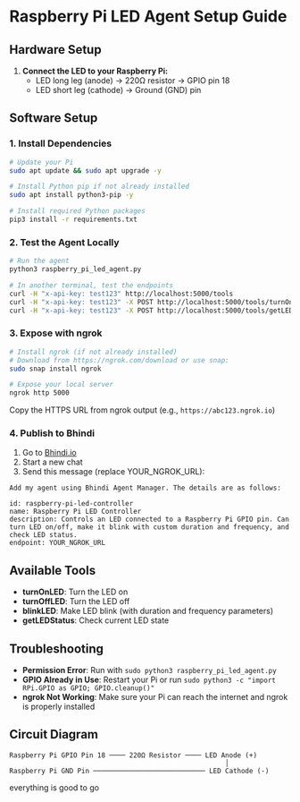 # Raspberry Pi LED Agent Setup Guide

## Hardware Setup

1. **Connect the LED to your Raspberry Pi:**
   - LED long leg (anode) → 220Ω resistor → GPIO pin 18
   - LED short leg (cathode) → Ground (GND) pin

## Software Setup

### 1. Install Dependencies

```bash
# Update your Pi
sudo apt update && sudo apt upgrade -y

# Install Python pip if not already installed
sudo apt install python3-pip -y

# Install required Python packages
pip3 install -r requirements.txt
```

### 2. Test the Agent Locally

```bash
# Run the agent
python3 raspberry_pi_led_agent.py

# In another terminal, test the endpoints
curl -H "x-api-key: test123" http://localhost:5000/tools
curl -H "x-api-key: test123" -X POST http://localhost:5000/tools/turnOnLED
curl -H "x-api-key: test123" -X POST http://localhost:5000/tools/getLEDStatus
```

### 3. Expose with ngrok

```bash
# Install ngrok (if not already installed)
# Download from https://ngrok.com/download or use snap:
sudo snap install ngrok

# Expose your local server
ngrok http 5000
```

Copy the HTTPS URL from ngrok output (e.g., `https://abc123.ngrok.io`)

### 4. Publish to Bhindi

1. Go to [Bhindi.io](https://bhindi.io)
2. Start a new chat
3. Send this message (replace YOUR_NGROK_URL):

```
Add my agent using Bhindi Agent Manager. The details are as follows:

id: raspberry-pi-led-controller
name: Raspberry Pi LED Controller
description: Controls an LED connected to a Raspberry Pi GPIO pin. Can turn LED on/off, make it blink with custom duration and frequency, and check LED status.
endpoint: YOUR_NGROK_URL
```

## Available Tools

- **turnOnLED**: Turn the LED on
- **turnOffLED**: Turn the LED off
- **blinkLED**: Make LED blink (with duration and frequency parameters)
- **getLEDStatus**: Check current LED state

## Troubleshooting

- **Permission Error**: Run with `sudo python3 raspberry_pi_led_agent.py`
- **GPIO Already in Use**: Restart your Pi or run `sudo python3 -c "import RPi.GPIO as GPIO; GPIO.cleanup()"`
- **ngrok Not Working**: Make sure your Pi can reach the internet and ngrok is properly installed

## Circuit Diagram

```
Raspberry Pi GPIO Pin 18 ──── 220Ω Resistor ──── LED Anode (+)
                                                      │
Raspberry Pi GND Pin ──────────────────────────── LED Cathode (-)
```

everything is good to go
